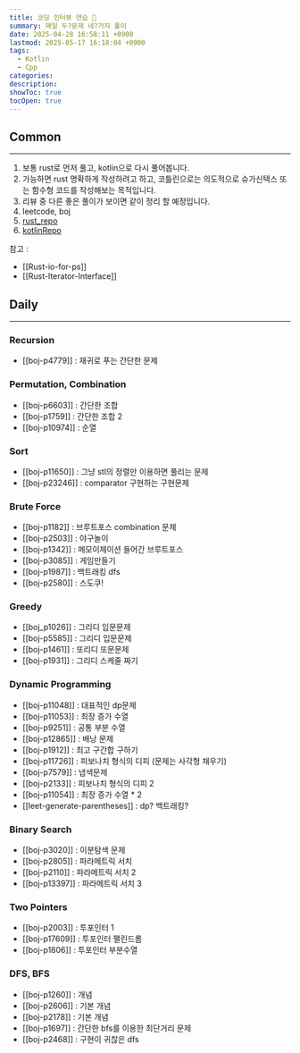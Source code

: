 ```yaml
---
title: 코딩 인터뷰 연습 🧩
summary: 매일 두?문제 네?가지 풀이
date: 2025-04-28 16:58:11 +0900
lastmod: 2025-05-17 16:18:04 +0900
tags:
  - Kotlin
  - Cpp
categories: 
description: 
showToc: true
tocOpen: true
---
```


## Common
---
1. 보통 rust로 먼저 풀고, kotlin으로 다시 풀어봅니다.
2. 가능하면 rust 명확하게 작성하려고 하고, 코틀린으로는 의도적으로 슈가신택스 또는 함수형 코드를 작성해보는 목적입니다.
3. 리뷰 중 다른 좋은 풀이가 보이면 같이 정리 할 예정입니다.
4. leetcode, boj
5. [rust_repo](https://github.com/SmallzooDev/coding_interview_rust/tree/main/src/bin)
6. [kotlinRepo](https://github.com/SmallzooDev/CodingInterviewKotlin)

참고 : 
- [[Rust-io-for-ps]]
- [[Rust-Iterator-Interface]]

## Daily
---
### Recursion
- [[boj-p4779]] : 재귀로 푸는 간단한 문제
### Permutation, Combination
- [[boj-p6603]] : 간단한 조합
- [[boj-p1759]] : 간단한 조합 2 
- [[boj-p10974]] : 순열
### Sort
- [[boj-p11650]] : 그냥 stl의 정렬만 이용하면 풀리는 문제
- [[boj-p23246]] : comparator 구현하는 구현문제

### Brute Force
- [[boj-p1182]] : 브루트포스 combination 문제
- [[boj-p2503]] : 야구놀이
- [[boj-p1342]] : 메모이제이션 들어간 브루트포스
- [[boj-p3085]] : 게임만들기
- [[boj-p1987]] : 백트래킹 dfs
- [[boj-p2580]] : 스도쿠!
### Greedy
- [[boj_p1026]] : 그리디 입문문제
- [[boj-p5585]] : 그리디 입문문제
- [[boj-p1461]] : 또리디 또문문제
- [[boj-p1931]] : 그리디 스케줄 짜기
### Dynamic Programming
- [[boj-p11048]] : 대표적인 dp문제
- [[boj-p11053]] : 최장 증가 수열
- [[boj-p9251]] : 공통 부분 수열
- [[boj-p12865]] : 배낭 문제
- [[boj-p1912]] : 최고 구간합 구하기
- [[boj-p11726]] : 피보나치 형식의 디피 (문제는 사각형 채우기)
- [[boj-p7579]] : 냅색문제
- [[boj-p2133]] : 피보나치 형식의 디피 2
- [[boj-p11054]] : 최장 증가 수열 * 2
- [[leet-generate-parentheses]] : dp? 백트래킹?

### Binary Search
- [[boj-p3020]] : 이분탐색 문제
- [[boj-p2805]] : 파라메트릭 서치
- [[boj-p2110]] : 파라메트릭 서치 2
- [[boj-p13397]] : 파라메트릭 서치 3

### Two Pointers
- [[boj-p2003]] : 투포인터 1
- [[boj-p17609]] : 투포인터 팰린드롬
- [[boj-p1806]] : 투포인터 부분수열 


### DFS, BFS
- [[boj-p1260]] : 개념
- [[boj-p2606]] : 기본 개념
- [[boj-p2178]] : 기본 개념
- [[boj-p1697]] : 간단한 bfs를 이용한 최단거리 문제
- [[boj-p2468]] : 구현이 귀찮은 dfs
